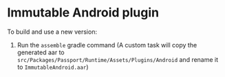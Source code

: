 # Immutable Android plugin

To build and use a new version:
1. Run the `assemble` gradle command (A custom task will copy the generated aar to `src/Packages/Passport/Runtime/Assets/Plugins/Android` and rename it to `ImmutableAndroid.aar`)

